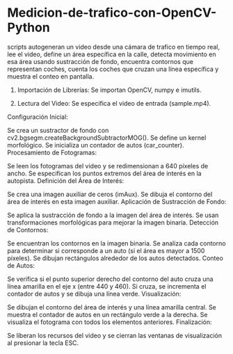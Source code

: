 # Medicion-de-trafico-con-OpenCV-Python
scripts autogeneran un video desde una cámara de trafico en tiempo real, lee el video, define un área específica en la calle, detecta movimiento en esa área usando sustracción de fondo, encuentra contornos que representan coches, cuenta los coches que cruzan una línea específica y muestra el conteo en pantalla.

1. Importación de Librerías: Se importan OpenCV, numpy e imutils.

2. Lectura del Video: Se especifica el video de entrada (sample.mp4).

Configuración Inicial:

Se crea un sustractor de fondo con cv2.bgsegm.createBackgroundSubtractorMOG().
Se define un kernel morfológico.
Se inicializa un contador de autos (car_counter).
Procesamiento de Fotogramas:

Se leen los fotogramas del video y se redimensionan a 640 píxeles de ancho.
Se especifican los puntos extremos del área de interés en la autopista.
Definición del Área de Interés:

Se crea una imagen auxiliar de ceros (imAux).
Se dibuja el contorno del área de interés en esta imagen auxiliar.
Aplicación de Sustracción de Fondo:

Se aplica la sustracción de fondo a la imagen del área de interés.
Se usan transformaciones morfológicas para mejorar la imagen binaria.
Detección de Contornos:

Se encuentran los contornos en la imagen binaria.
Se analiza cada contorno para determinar si corresponde a un auto (si el área es mayor a 1500 píxeles).
Se dibujan rectángulos alrededor de los autos detectados.
Conteo de Autos:

Se verifica si el punto superior derecho del contorno del auto cruza una línea amarilla en el eje x (entre 440 y 460).
Si cruza, se incrementa el contador de autos y se dibuja una línea verde.
Visualización:

Se dibujan el contorno del área de interés y una línea amarilla central.
Se muestra el contador de autos en un rectángulo verde a la derecha.
Se visualiza el fotograma con todos los elementos anteriores.
Finalización:

Se liberan los recursos del video y se cierran las ventanas de visualización al presionar la tecla ESC.
